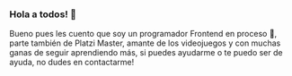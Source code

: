 ### Hola a todos! 👋

Bueno pues les cuento que soy un programador Frontend en proceso 🌱, parte también de Platzi Master, amante de los videojuegos y con muchas ganas de seguir aprendiendo más, si puedes ayudarme o te puedo ser de ayuda, no dudes en contactarme!

<!--
**JohanSuarezQ/JohanSuarezQ** is a ✨ _special_ ✨ repository because its `README.md` (this file) appears on your GitHub profile.

Here are some ideas to get you started:

- 🔭 I’m currently working on ...
- 🌱 I’m currently learning ...
- 👯 I’m looking to collaborate on ...
- 🤔 I’m looking for help with ...
- 💬 Ask me about ...
- 📫 How to reach me: ...
- 😄 Pronouns: ...
- ⚡ Fun fact: ...
-->
